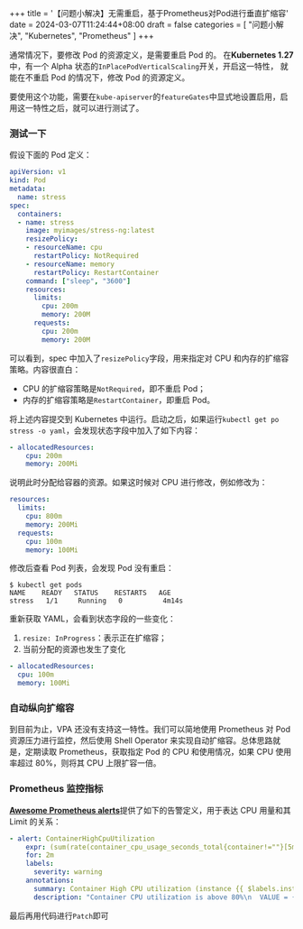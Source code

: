 +++
title = '【问题小解决】无需重启，基于Prometheus对Pod进行垂直扩缩容'
date = 2024-03-07T11:24:44+08:00
draft = false
categories = [
    "问题小解决",
    "Kubernetes",
    "Prometheus"
]
+++

通常情况下，要修改 Pod 的资源定义，是需要重启 Pod 的。
在**Kubernetes 1.27**中，有一个 Alpha 状态的`InPlacePodVerticalScaling`开关，开启这一特性，
就能在不重启 Pod 的情况下，修改 Pod 的资源定义。

要使用这个功能，需要在`kube-apiserver`的`featureGates`中显式地设置启用，启用这一特性之后，就可以进行测试了。

### 测试一下
假设下面的 Pod 定义：

```yaml
apiVersion: v1
kind: Pod
metadata:
  name: stress
spec:
  containers:
  - name: stress
    image: myimages/stress-ng:latest
    resizePolicy:
    - resourceName: cpu
      restartPolicy: NotRequired
    - resourceName: memory
      restartPolicy: RestartContainer    
    command: ["sleep", "3600"]
    resources:
      limits:
        cpu: 200m
        memory: 200M
      requests:
        cpu: 200m
        memory: 200M
```

可以看到，spec 中加入了`resizePolicy`字段，用来指定对 CPU 和内存的扩缩容策略。内容很直白：

- CPU 的扩缩容策略是`NotRequired`，即不重启 Pod；
- 内存的扩缩容策略是`RestartContainer`，即重启 Pod。
<!--more-->

将上述内容提交到 Kubernetes 中运行。启动之后，如果运行`kubectl get po stress -o yaml`，会发现状态字段中加入了如下内容：

```yaml
- allocatedResources:
    cpu: 200m
    memory: 200Mi
```

说明此时分配给容器的资源。如果这时候对 CPU 进行修改，例如修改为：

```yaml
resources:
  limits:
    cpu: 800m
    memory: 200Mi
  requests:
    cpu: 100m
    memory: 100Mi
```

修改后查看 Pod 列表，会发现 Pod 没有重启：

```shell
$ kubectl get pods
NAME    READY   STATUS    RESTARTS   AGE
stress   1/1     Running   0          4m14s
```
重新获取 YAML，会看到状态字段的一些变化：

1. `resize: InProgress`：表示正在扩缩容；
2. 当前分配的资源也发生了变化
```yaml
- allocatedResources:
  cpu: 100m
  memory: 100Mi
```

### 自动纵向扩缩容

到目前为止，VPA 还没有支持这一特性。我们可以简地使用 Prometheus 对 Pod 资源压力进行监控，然后使用 Shell Operator 来实现自动扩缩容。总体思路就是，定期读取 Prometheus，获取指定 Pod 的 CPU 和使用情况，如果 CPU 使用率超过 80%，则将其 CPU 上限扩容一倍。

### Prometheus 监控指标


[**Awesome Prometheus alerts**](https://samber.github.io/awesome-prometheus-alerts/rules#kubernetes)提供了如下的告警定义，用于表达 CPU 用量和其 Limit 的关系：
```yaml
- alert: ContainerHighCpuUtilization
    expr: (sum(rate(container_cpu_usage_seconds_total{container!=""}[5m])) by (pod, container) / sum(container_spec_cpu_quota{container!=""}/container_spec_cpu_period{container!=""}) by (pod, container) * 100) > 80
    for: 2m
    labels:
      severity: warning
    annotations:
      summary: Container High CPU utilization (instance {{ $labels.instance }})
      description: "Container CPU utilization is above 80%\n  VALUE = {{ $value }}\n  LABELS = {{ $labels }}"
```


最后再用代码进行`Patch`即可